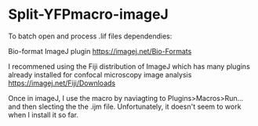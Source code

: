 # Split-YFPmacro-imageJ
To batch open and process .lif files
dependendies:

Bio-format ImageJ plugin https://imagej.net/Bio-Formats

I recommened using the Fiji distribution of ImageJ which has many plugins already installed for confocal microscopy image analysis https://imagej.net/Fiji/Downloads

Once in imageJ, I use the macro by naviagting to  Plugins>Macros>Run...  and then slecting the the .ijm file.
Unfortunately, it doesn't seem to work when I install it so far.
